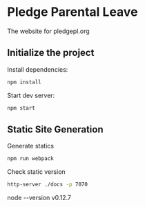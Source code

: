 # Pledge Parental Leave
The website for pledgepl.org

## Initialize the project
Install dependencies:
```bash
npm install
```

Start dev server:
```bash
npm start
```

## Static Site Generation
Generate statics
```bash
npm run webpack
```

Check static version
```bash
http-server ./docs -p 7070
```

node --version
v0.12.7
